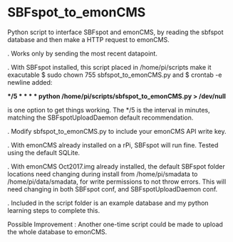 # SBFspot_to_emonCMS
Python script to interface SBFspot and emonCMS, by reading the sbfspot database and then make a HTTP request to emonCMS.

. Works only by sending the most recent datapoint.

. With SBFspot installed, this script placed in /home/pi/scripts make it exacutable $ sudo chown 755 sbfspot_to_emonCMS.py and $ crontab -e newline added:

__*/5 * * * * python /home/pi/scripts/sbfspot_to_emonCMS.py > /dev/null__

is one option to get things working. The */5 is the interval in minutes, matching the SBFspotUploadDaemon default recommendation.

. Modify sbfspot_to_emonCMS.py to include your emonCMS API write key.

. With emonCMS already installed on a rPi, SBFspot will run fine. Tested using the default SQLite.

. With emonCMS Oct2017.img already installed, the default SBFspot folder locations need changing during install from /home/pi/smadata to /home/pi/data/smadata, for write permissions to not throw errors. This will need changing in both SBFspot conf, and SBFspotUploadDaemon conf.

. Included in the script folder is an example database and my python learning steps to complete this.


Possible Improvement : Another one-time script could be made to upload the whole database to emonCMS.
